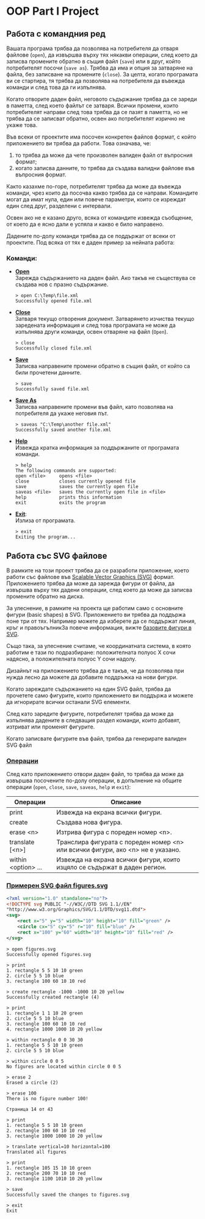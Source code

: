 # OOP Part I Project

## Работа с командния ред

Вашата програма трябва да позволява на потребителя да отваря файлове (`open`), да извършва върху тях някакви операции, след което да записва промените обратно в същия файл (`save`) или в друг, който потребителят посочи (`save as`). Трябва да има и опция за затваряне на файла, без записване на промените (`close`). За целта, когато програмата ви се стартира, тя трябва да позволява на потребителя да въвежда команди и след това да ги изпълнява.

Когато отворите даден файл, неговото съдържание трябва да се зареди в паметта, след което файлът се затваря. Всички промени, които потребителят направи след това трябва да се пазят в паметта, но не трябва да се записват обратно, освен ако потребителят изрично не укаже това. 

Във всеки от проектите има посочен конкретен файлов формат, с който приложението ви
трябва да работи. Това означава, че:
1. то трябва да може да чете произволен валиден файл от въпросния формат;
2. когато записва данните, то трябва да създава валидни файлове във въпросния
   формат.

Както казахме по-горе, потребителят трябва да може да въвежда команди, чрез които да
посочва какво трябва да се направи. Командите могат да имат нула, един или повече
параметри, които се изреждат един след друг, разделени с интервали.

Освен ако не е казано друго, всяка от командите извежда съобщение, от което да е ясно
дали е успяла и какво е било направено.

Дадените по-долу команди трябва да се поддържат от всеки от проектите. Под всяка от
тях е даден пример за нейната работа:

### Команди:

- <ins>**Open**</ins> <br>Зарежда съдържанието на даден файл. Ако такъв не съществува се създава нов с празно съдържание.

  ```
  > open C:\Temp\file.xml
  Successfully opened file.xml
  ```

- <ins>**Close**</ins> <br>Затваря текущо отворения документ. Затварянето изчиства текущо заредената информация и след това програмата не може да изпълнява други команди, освен отваряне на файл (`Open`).

  ```
  > close
  Successfully closed file.xml
  ```

- <ins>**Save**</ins> <br>Записва направените промени обратно в същия файл, от който са били прочетени данните.

  ```
  > save
  Successfully saved file.xml
  ```

- <ins>**Save As**</ins> <br>Записва направените промени във файл, като позволява на потребителя да укаже неговия път.

  ```
  > saveas "C:\Temp\another file.xml"
  Successfully saved another file.xml
  ```

- <ins>**Help**</ins> <br>Извежда кратка информация за поддържаните от програмата команди.

  ```
  > help
  The following commands are supported:
  open <file>     opens <file>
  close           closes currently opened file
  save            saves the currently open file
  saveas <file>   saves the currently open file in <file>
  help            prints this information
  exit            exits the program
  ```

- <ins>**Exit**</ins>:<br>Излиза от програмата.

  ```
  > exit
  Exiting the program...
  ```

## Работа със SVG файлове

В рамките на този проект трябва да се разработи приложение, което работи със файлове във [Scalable Vector Graphics (SVG)](https://en.wikipedia.org/wiki/SVG) формат. Приложението трябва да може да зарежда фигури от файла, да извършва върху тях дадени операции, след което да може да записва промените обратно на диска.

За улеснение, в рамките на проекта ще работим само с основните фигури (basic shapes) в
SVG. Приложението ви трябва да поддържа поне три от тях. Например можете да
изберете да се поддържат линия, кръг и правоъгълникЗа повече информация, вижте [базовите фигури в SVG](https://www.w3.org/TR/SVG/shapes.html).

Също така, за улеснение считаме, че координатната система, в която работим е тази по
подразбиране: положителната полуос X сочи надясно, а положителната полуос Y сочи
надолу.

Дизайнът на приложението трябва да е такъв, че да позволява при нужда лесно да
можете да добавите поддръжка на нови фигури.

Когато зареждате съдържанието на един SVG файл, трябва да прочетете само фигурите,
които приложението ви поддържа и можете да игнорирате всички останали SVG
елементи.

След като заредите фигурите, потребителят трябва да може да изпълнява дадените в
следващия раздел команди, които добавят, изтриват или променят фигурите.

Когато записвате фигурите във файл, трябва да генерирате валиден SVG файл

### <ins>Операции</ins>

След като приложението отвори даден файл, то трябва да може да извършва посочените
по-долу операции, в допълнение на общите операции (`open`, `close`, `save`, `saveas`, `help` и `exit`):

| Операции             | Описание                                                                          |
|----------------------|-----------------------------------------------------------------------------------|
| print                | Извежда на екрана всички фигури.                                                  |
| create               | Създава нова фигура.                                                              |
| erase \<n>           | Изтрива фигура с пореден номер \<n>.                                              |
| translate [\<n>]     | Транслира фигурата с пореден номер \<n> или всички фигури, ако \<n> не е указано. |
| within \<option> ... | Извежда на екрана всички фигури, които изцяло се съдържат в даден регион.         | 

### <ins>Примерен SVG файл figures.svg</ins>

```xml
<?xml version="1.0" standalone="no"?>
<!DOCTYPE svg PUBLIC "-//W3C//DTD SVG 1.1//EN"
"http://www.w3.org/Graphics/SVG/1.1/DTD/svg11.dtd">
<svg>
    <rect x="5" y="5" width="10" height="10" fill="green" />
    <circle cx="5" cy="5" r="10" fill="blue" />
    <rect x="100" y="60" width="10" height="10" fill="red" />
</svg>
```
```
> open figures.svg
Successfully opened figures.svg

> print
1. rectangle 5 5 10 10 green
2. circle 5 5 10 blue
3. rectangle 100 60 10 10 red

> create rectangle -1000 -1000 10 20 yellow
Successfully created rectangle (4)

> print
1. rectangle 1 1 10 20 green
2. circle 5 5 10 blue
3. rectangle 100 60 10 10 red
4. rectangle 1000 1000 10 20 yellow

> within rectangle 0 0 30 30
1. rectangle 5 5 10 10 green
2. circle 5 5 10 blue

> within circle 0 0 5
No figures are located within circle 0 0 5

> erase 2
Erased a circle (2)

> erase 100
There is no figure number 100!

Страница 14 от 43

> print
1. rectangle 5 5 10 10 green
2. rectangle 100 60 10 10 red
3. rectangle 1000 1000 10 20 yellow

> translate vertical=10 horizontal=100
Translated all figures

> print
1. rectangle 105 15 10 10 green
2. rectangle 200 70 10 10 red
3. rectangle 1100 1010 10 20 yellow

> save
Successfully saved the changes to figures.svg

> exit
Exit

```
